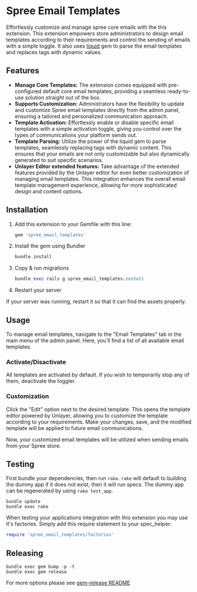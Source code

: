 # Spree Email Templates

Effortlessly customize and manage spree core emails with the this extension. This extension empowers store administrators to design email templates according to their requirements and control the sending of emails with a simple toggle. It also uses [liquid](https://github.com/Shopify/liquid) gem to parse the email templates and replaces tags with dynamic values.

## Features

- **Manage Core Templates:** The extension comes equipped with pre-configured default core email templates, providing a seamless ready-to-use solution straight out of the box.
- **Supports Customization:** Administrators have the flexibility to update and customize Spree email templates directly from the admin panel, ensuring a tailored and personalized communication approach.
- **Template Activation:** Effortlessly enable or disable specific email templates with a simple activation toggle, giving you control over the types of communications your platform sends out.
- **Template Parsing:** Utilize the power of the liquid gem to parse templates, seamlessly replacing tags with dynamic content. This ensures that your emails are not only customizable but also dynamically generated to suit specific scenarios.
- **Unlayer Editor extended features:** Take advantage of the extended features provided by the Unlayer editor for even better customization of managing email templates. This integration enhances the overall email template management experience, allowing for more sophisticated design and content options.

## Installation

1. Add this extension to your Gemfile with this line:

    ```ruby
    gem 'spree_email_templates'
    ```

2. Install the gem using Bundler

    ```ruby
    bundle install
    ```

3. Copy & run migrations

    ```ruby
    bundle exec rails g spree_email_templates:install
    ```

4. Restart your server

  If your server was running, restart it so that it can find the assets properly.

## Usage

To manage email templates, navigate to the "Email Templates" tab in the main menu of the admin panel. Here, you'll find a list of all available email templates.

### Activate/Disactivate

All templates are activated by default. If you wish to temporarily stop any of them, deactivate the toggler.

### Customization

Click the "Edit" option next to the desired template. This opens the template editor powered by Unlayer, allowing you to customize the template according to your requirements. Make your changes, save, and the modified template will be applied to future email communications.

Now, your customized email templates will be utilized when sending emails from your Spree store.

## Testing

First bundle your dependencies, then run `rake`. `rake` will default to building the dummy app if it does not exist, then it will run specs. The dummy app can be regenerated by using `rake test_app`.

```shell
bundle update
bundle exec rake
```

When testing your applications integration with this extension you may use it's factories.
Simply add this require statement to your spec_helper:

```ruby
require 'spree_email_templates/factories'
```

## Releasing

```shell
bundle exec gem bump -p -t
bundle exec gem release
```

For more options please see [gem-release README](https://github.com/svenfuchs/gem-release)
